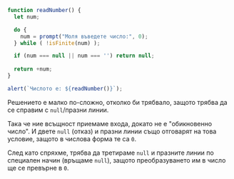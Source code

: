
```js run demo
function readNumber() {
  let num;

  do {
    num = prompt("Моля въведете число:", 0);
  } while ( !isFinite(num) );

  if (num === null || num === '') return null;
  
  return +num;
}

alert(`Числото е: ${readNumber()}`);
```

Решението е малко по-сложно, отколко би трябвало, защото трябва да се справим с `null`/празни линии.

Така че ние всъщност приемаме входа, докато не е "обикновенно число". И двете `null` (отказ) и празни линии също отговарят на това условие, защото в числова форма те са `0`.

След като спряхме, трябва да третираме `null` и празните линии по специален начин (връщаме `null`), защото преобразуването им в число ще се превърне в `0`.

